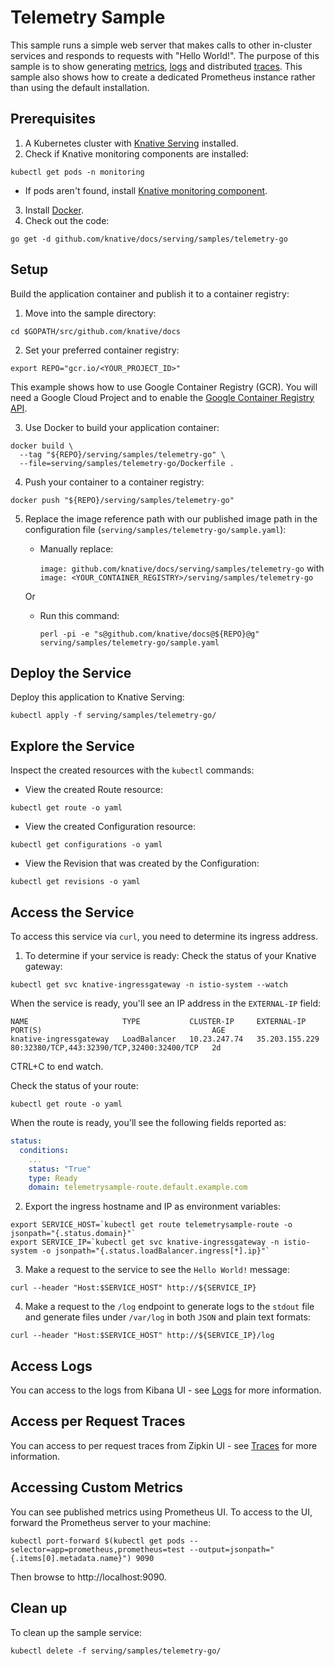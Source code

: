 # Telemetry Sample

This sample runs a simple web server that makes calls to other in-cluster services
and responds to requests with "Hello World!".
The purpose of this sample is to show generating [metrics](../../accessing-metrics.md),
[logs](../../accessing-logs.md) and distributed [traces](../../accessing-traces.md).
This sample also shows how to create a dedicated Prometheus instance rather than
using the default installation.

## Prerequisites

1. A Kubernetes cluster with [Knative Serving](https://github.com/knative/docs/blob/master/install/README.md)
installed.
2. Check if Knative monitoring components are installed:
```
kubectl get pods -n monitoring
```
  * If pods aren't found, install [Knative monitoring component](../../installing-logging-metrics-traces.md).
3. Install [Docker](https://docs.docker.com/get-started/#prepare-your-docker-environment).
4. Check out the code:
```
go get -d github.com/knative/docs/serving/samples/telemetry-go
```

## Setup

Build the application container and publish it to a container registry:

1. Move into the sample directory:
```
cd $GOPATH/src/github.com/knative/docs
```

2. Set your preferred container registry:
```
export REPO="gcr.io/<YOUR_PROJECT_ID>"
```
   This example shows how to use Google Container Registry (GCR). You will need
   a Google Cloud Project and to enable the [Google Container Registry
API](https://console.cloud.google.com/apis/library/containerregistry.googleapis.com).

3. Use Docker to build your application container:
```
docker build \
  --tag "${REPO}/serving/samples/telemetry-go" \
  --file=serving/samples/telemetry-go/Dockerfile .
```

4. Push your container to a container registry:
```
docker push "${REPO}/serving/samples/telemetry-go"
```

5. Replace the image reference path with our published image path in the
configuration file (`serving/samples/telemetry-go/sample.yaml`):
   * Manually replace:

     `image: github.com/knative/docs/serving/samples/telemetry-go` with
     `image: <YOUR_CONTAINER_REGISTRY>/serving/samples/telemetry-go`

   Or

   * Run this command:
     ```
     perl -pi -e "s@github.com/knative/docs@${REPO}@g" serving/samples/telemetry-go/sample.yaml
     ```

## Deploy the Service

Deploy this application to Knative Serving:
```
kubectl apply -f serving/samples/telemetry-go/
```

## Explore the Service

Inspect the created resources with the `kubectl` commands:

 * View the created Route resource:
 ```
 kubectl get route -o yaml
 ```

 * View the created Configuration resource:
 ```
 kubectl get configurations -o yaml
 ```

 * View the Revision that was created by the Configuration:
 ```
 kubectl get revisions -o yaml
 ```

## Access the Service

To access this service via `curl`, you need to determine its ingress address.

1. To determine if your service is ready:
  Check the status of your Knative gateway:
  ```
  kubectl get svc knative-ingressgateway -n istio-system --watch
  ```

  When the service is ready, you'll see an IP address in the `EXTERNAL-IP` field:
  ```
  NAME                     TYPE           CLUSTER-IP     EXTERNAL-IP      PORT(S)                                      AGE
  knative-ingressgateway   LoadBalancer   10.23.247.74   35.203.155.229   80:32380/TCP,443:32390/TCP,32400:32400/TCP   2d
  ```
  CTRL+C to end watch.

  Check the status of your route:
  ```
  kubectl get route -o yaml
  ```
  When the route is ready, you'll see the following fields reported as:
  ```YAML
  status:
    conditions:
      ...
      status: "True"
      type: Ready
      domain: telemetrysample-route.default.example.com
  ```

2. Export the ingress hostname and IP as environment
variables:
```
export SERVICE_HOST=`kubectl get route telemetrysample-route -o jsonpath="{.status.domain}"`
export SERVICE_IP=`kubectl get svc knative-ingressgateway -n istio-system -o jsonpath="{.status.loadBalancer.ingress[*].ip}"`
```

3. Make a request to the service to see the `Hello World!` message:
```
curl --header "Host:$SERVICE_HOST" http://${SERVICE_IP}
```

4. Make a request to the `/log` endpoint to generate logs to the `stdout` file
and generate files under `/var/log` in both `JSON` and plain text formats:
```
curl --header "Host:$SERVICE_HOST" http://${SERVICE_IP}/log
```

## Access Logs
You can access to the logs from Kibana UI - see [Logs](../../accessing-logs.md)
for more information.

## Access per Request Traces
You can access to per request traces from Zipkin UI - see [Traces](../../accessing-traces.md)
for more information.

## Accessing Custom Metrics
You can see published metrics using Prometheus UI. To access to the UI, forward
the Prometheus server to your machine:
```
kubectl port-forward $(kubectl get pods --selector=app=prometheus,prometheus=test --output=jsonpath="{.items[0].metadata.name}") 9090
```

Then browse to http://localhost:9090.

## Clean up

To clean up the sample service:
```
kubectl delete -f serving/samples/telemetry-go/
```
